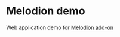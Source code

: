 Melodion demo
=============

Web application demo for 
[Melodion add-on](https://github.com/marlonrichert/Melodion)
 